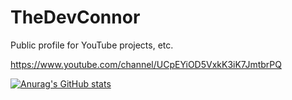 # TheDevConnor

Public profile for YouTube projects, etc.

https://www.youtube.com/channel/UCpEYiOD5VxkK3iK7JmtbrPQ

[![Anurag's GitHub stats](https://github-readme-stats.vercel.app/api?username=The-Dev-Connor)](https://github.com/anuraghazra/github-readme-stats)
